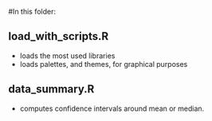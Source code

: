 #In this folder:

## load_with_scripts.R
* loads the most used libraries
* loads palettes, and themes, for graphical purposes

## data_summary.R
* computes confidence intervals around mean or median. 
